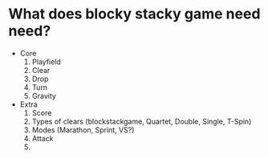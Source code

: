 # What does blocky stacky game need need?
  
 - Core
    1. Playfield
    2. Clear
    3. Drop
    4. Turn
    5. Gravity
 - Extra
    1. Score
    2. Types of clears (blockstackgame, Quartet, Double, Single, T-Spin)
    3. Modes (Marathon, Sprint, VS?)
    4. Attack
    5. 
